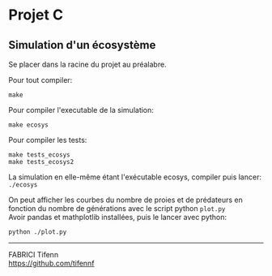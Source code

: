 # Projet C
## Simulation d'un écosystème

Se placer dans la racine du projet au préalabre. <br>

Pour tout compiler:
```
make
```

Pour compiler l'executable de la simulation:
```
make ecosys
```

Pour compiler les tests: 
```
make tests_ecosys
make tests_ecosys2
```

La simulation en elle-même étant l'exécutable ecosys, compiler puis lancer: <br>
```./ecosys```

On peut afficher les courbes du nombre de proies et de prédateurs en fonction du nombre de générations avec le script python ```plot.py``` <br>
Avoir pandas et mathplotlib installées, puis le lancer avec python:
```
python ./plot.py
```


---

FABRICI Tifenn <br>
https://github.com/tifennf